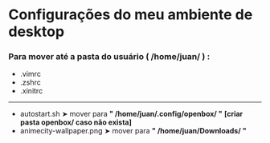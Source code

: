 # Configurações do meu ambiente de desktop

### Para mover até a pasta do usuário ( /home/juan/ ) :
- .vimrc
- .zshrc
- .xinitrc

---

* autostart.sh ➤ mover para **" /home/juan/.config/openbox/ "** **[criar pasta openbox/ caso não exista]**
* animecity-wallpaper.png ➤ mover para **" /home/juan/Downloads/ "**

